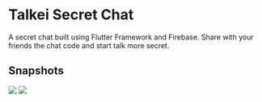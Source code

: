 # Talkei Secret Chat

A secret chat built using Flutter Framework and Firebase. Share with your friends the chat code and start talk more secret.  


## Snapshots
<img src="https://user-images.githubusercontent.com/17733053/63657496-26f3e880-c779-11e9-85e5-e994249a0e90.png">
<img src="https://user-images.githubusercontent.com/17733053/63657502-3a9f4f00-c779-11e9-9569-2698dfa27c36.png">
